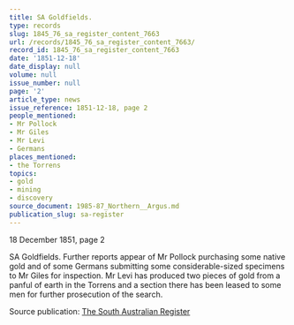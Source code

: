 ```yaml
---
title: SA Goldfields.
type: records
slug: 1845_76_sa_register_content_7663
url: /records/1845_76_sa_register_content_7663/
record_id: 1845_76_sa_register_content_7663
date: '1851-12-18'
date_display: null
volume: null
issue_number: null
page: '2'
article_type: news
issue_reference: 1851-12-18, page 2
people_mentioned:
- Mr Pollock
- Mr Giles
- Mr Levi
- Germans
places_mentioned:
- the Torrens
topics:
- gold
- mining
- discovery
source_document: 1985-87_Northern__Argus.md
publication_slug: sa-register
---
```


18 December 1851, page 2

SA Goldfields.  Further reports appear of Mr Pollock purchasing some native gold and of some Germans submitting some considerable-sized specimens to Mr Giles for inspection.  Mr Levi has produced two pieces of gold from a panful of earth in the Torrens and a section there has been leased to some men for further prosecution of the search.

Source publication: [The South Australian Register](/publications/sa-register/)
